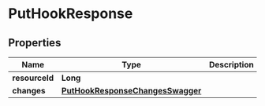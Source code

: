 # PutHookResponse

## Properties
Name | Type | Description | Notes
------------ | ------------- | ------------- | -------------
**resourceId** | **Long** |  |  [optional]
**changes** | [**PutHookResponseChangesSwagger**](PutHookResponseChangesSwagger.md) |  |  [optional]
